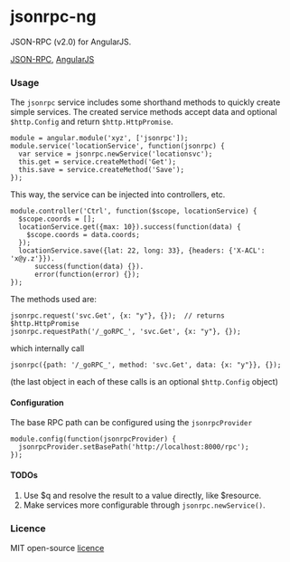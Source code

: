 # jsonrpc-ng

JSON-RPC (v2.0) for AngularJS.

[JSON-RPC](http://www.jsonrpc.org/specification),
[AngularJS](http://angularjs.org)

### Usage

The `jsonrpc` service includes some shorthand methods to quickly create simple
services. The created service methods accept data and optional `$http.Config`
and return `$http.HttpPromise`.

    module = angular.module('xyz', ['jsonrpc']);
    module.service('locationService', function(jsonrpc) {
      var service = jsonrpc.newService('locationsvc');
      this.get = service.createMethod('Get');
      this.save = service.createMethod('Save');
    });

This way, the service can be injected into controllers, etc.

    module.controller('Ctrl', function($scope, locationService) {
      $scope.coords = [];
      locationService.get({max: 10}).success(function(data) {
        $scope.coords = data.coords;
      });
      locationService.save({lat: 22, long: 33}, {headers: {'X-ACL': 'x@y.z'}}).
          success(function(data) {}).
          error(function(error) {});
    });

The methods used are:

    jsonrpc.request('svc.Get', {x: "y"}, {});  // returns $http.HttpPromise
    jsonrpc.requestPath('/_goRPC_', 'svc.Get', {x: "y"}, {});

which internally call

    jsonrpc({path: '/_goRPC_', method: 'svc.Get', data: {x: "y"}}, {});

(the last object in each of these calls is an optional `$http.Config` object)

#### Configuration

The base RPC path can be configured using the `jsonrpcProvider`

    module.config(function(jsonrpcProvider) {
      jsonrpcProvider.setBasePath('http://localhost:8000/rpc');
    });


#### TODOs

1. Use $q and resolve the result to a value directly, like $resource.
2. Make services more configurable through `jsonrpc.newService()`.

### Licence

MIT open-source [licence](http://opensource.org/licenses/MIT)
